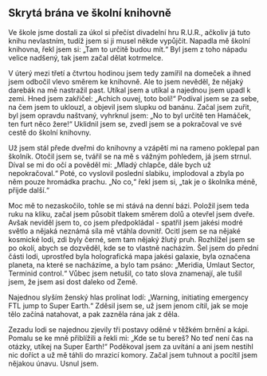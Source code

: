 ## Skrytá brána ve školní knihovně
Ve škole jsme dostali za úkol si přečíst divadelní hru R.U.R., ačkoliv já tuto knihu nevlastním, tudíž jsem si ji musel někde vypůjčit. Napadla mě školní knihovna, řekl jsem si: „Tam to určitě budou mít.“ Byl jsem z toho nápadu velice nadšený, tak jsem začal dělat kotrmelce.

V úterý mezi třetí a čtvrtou hodinou jsem tedy zamířil na domeček a ihned jsem odbočil vlevo směrem ke knihovně. Ale to jsem nevěděl, že nějaký darebák na mě nastražil past. Utíkal jsem a utíkal a najednou jsem upadl k zemi. Hned jsem zakřičel: „Achich ouvej, toto bolí!“ Podíval jsem se za sebe, na čem jsem to uklouzl, a objevil jsem slupku od banánu. Začal jsem zuřit, byl jsem opravdu naštvaný, vyhrknul jsem: „No to byl určitě ten Hamáček, ten furt něco žere!“ Uklidnil jsem se, zvedl jsem se a pokračoval ve své cestě do školní knihovny.

Už jsem stál přede dveřmi do knihovny a vzápětí mi na rameno poklepal pan školník. Otočil jsem se, tvářil se na mě s vážným pohledem, já jsem strnul. Díval se mi do očí a pověděl mi: „Mladý chlapče, dále bych už nepokračoval.“ Poté, co vyslovil poslední slabiku, implodoval a zbyla po něm pouze hromádka prachu. „No co,“ řekl jsem si, „tak je o školníka méně, přijde další.“

Moc mě to nezaskočilo, tohle se mi stává na denní bázi. Položil jsem teda ruku na kliku, začal jsem působit tlakem směrem dolů a otevřel jsem dveře. Avšak neviděl jsem to, co jsem předpokládal - spatřil jsem jakési modré světlo a nějaká neznámá síla mě vtáhla dovnitř. Ocitl jsem se na nějaké kosmické lodi, zdi byly černé, sem tam nějaký žlutý pruh. Rozhlížel jsem se po okolí, abych se dozvěděl, kde se to vlastně nacházím. Šel jsem do přední části lodi, uprostřed byla holografická mapa jakési galaxie, byla označena planeta, na které se nacházíme, a bylo tam psáno: „Meridia, Umlaut Sector, Terminid control.“ Vůbec jsem netušil, co tato slova znamenají, ale tušil jsem, že jsem asi dost daleko od Země.

Najednou slyším ženský hlas prolínat lodí: „Warning, initiating emergency FTL jump to Super Earth.“ Zděsil jsem se, už jsem jenom cítil, jak se moje tělo začíná natahovat, a pak zazněla rána jak z děla.

Zezadu lodi se najednou zjevily tři postavy oděné v těžkém brnění a kápi. Pomalu se ke mně přiblížili a řekli mi: „Kde se tu bereš? No teď není čas na otázky, utíkej na Super Earth!“ Poděkoval jsem za uvítání a ani jsem nestihl nic doříct a už mě táhli do mrazicí komory. Začal jsem tuhnout a pocítil jsem nějakou únavu. Usnul jsem.

